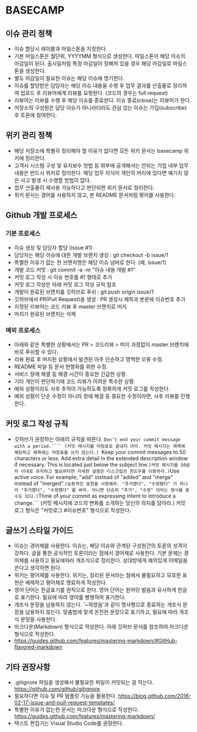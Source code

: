# BASECAMP
## 이슈 관리 정책
- 이슈 할당시 레이블과 마일스톤을 지정한다.
- 기본 마일스톤은 월단위, YYYYMM 형식으로 생성한다. 마일스톤이 해당 이슈의 마감일이 된다. 출시일처럼 특정 마감일이 정해져 있을 경우 해당 마감일로 마일스톤을 생성한다.
- 별도 마감일이 필요한 이슈는 해당 이슈에 명기한다.
- 이슈를 할당받은 담당자는 해당 이슈 내용을 수행 후 업무 결과를 산출물로 정리하여 업로드 후 리뷰어에게 리뷰를 요청한다. (코드의 경우는 full request)
- 리뷰어는 리뷰를 수행 후 해당 이슈를 종료한다. 이슈 종료(close)는 리뷰어가 한다.
- 저장소의 구성원은 담당 이슈가 아니라더라도 관심 있는 이슈는 가입(subscribe)후 토론에 참여한다.
## 위키 관리 정책
- 해당 저장소에 특별히 정리해야 할 이유가 없다면 모든 위키 문서는 basecamp 위키에 정리한다.
- 고객사 시스템 구성 및 유지보수 방법 등 외부에 공개해서는 안되는 기업 내부 업무 내용은 반드시 위키로 정리한다. 해당 업무 지식이 개인의 머리에 있다면 예기치 않은 사고 발생 시 수행할 방법이 없다.
- 업무 산출물이 재사용 가능하다고 판단되면 위키 문서로 정리한다.
- 위키 문서는 경어를 사용하지 않고, 본 README 문서처럼 평어를 사용한다.
## Github 개발 프로세스
### 기본 프로세스
- 이슈 생성 및 담당자 할당 (issue #1)
- 담당자는 해당 이슈에 대한 개발 브랜치 생성 : git checkout -b issue/1
- 특별한 이유가 없는 한 브랜치명은 해당 이슈 넘버로 한다. (예, issue/1)
- 개발 코드 커밋 : git commit -a -m "이슈 내용 개발 #1"
- 커밋 로그 작성 시 이슈 번호를 #1 형태로 추가
- 커밋 로그 작성은 아래 커밋 로그 작성 규칙 참조
- 개발이 완료된 브랜치를 깃허브로 푸쉬 : git push origin issue/1
- 깃허브에서 PR(Pull Request)을 생성 : PR 생성시 제목과 본문에 이슈번호 추가
- 지정된 리뷰어는 코드 리뷰 후 master 브랜치로 머지
- 머지가 완료된 브랜치는 삭제
### 예외 프로세스
- 아래와 같은 특별한 상황에서는 PR > 코드리뷰 > 머지 과정없이 master 브랜치에 바로 푸쉬할 수 있다.
- 리뷰 완료 후 머지된 상황에서 발견된 아주 단순하고 명백한 오류 수정.
- README 파일 등 문서 현행화를 위한 수정.
- 서비스 장애 해결 등 해결 시간이 중요한 긴급한 상황.
- 기타 개인이 판단하기에 코드 리뷰가 어려운 특수한 상황.
- 예외 상황이라도 사후 추적이 가능하도록 정확하게 커밋 로그를 작성한다.
- 예외 상황이 단순 수정이 아니라 장애 해결 등 중요한 수정이라면, 사후 리뷰를 진행한다.
## 커밋 로그 작성 규칙
- 깃허브가 권장하는 아래의 규칙을 따른다.
```Don’t end your commit message with a period.````
(커밋 메시지를 마침표로 끝내지 마라. 커밋 메시지는 제목에 해당하고 제목에는 마침표를 쓰지 않는다.)
```Keep your commit messages to 50 characters or less. Add extra detail in the extended description window if necessary. This is located just below the subject line.```
(커밋 메시지를 50글자 이내로 유지하고 필요하다면 자세한 설명은 디스크립션 윈도우를 이용하라.)
```Use active voice. For example, "add" instead of "added" and "merge" instead of "merged".```
(능동적인 표현을 사용해라. "추가됐다", "수정됐다" 가 아니라 "추가했다", "수정했다" 를 써라. 아니면 단순히 "추가", "수정" 이라는 명사를 쓸 수도 있다.)
```Think of your commit as expressing intent to introduce a change.```
(커밋 메시지에 코드의 변화를 소개하는 당신의 의지를 담아라.)
커밋 로그 형식은 "커밋로그 #이슈번호" 형식으로 작성한다.
## 글쓰기 스타일 가이드
- 이슈는 경어체를 사용한다. 이슈는, 해당 이슈와 관계된 구성원간의 토론의 성격이 강하다. 글을 통한 공식적인 토론이라는 점에서 경어체로 사용한다. 기본 문체는 경어체를 사용하고 필요에따라 개조식으로 정리한다. 상대방에게 예의있게 이메일을 쓴다고 생각하면 된다.
- 위키는 평어체를 사용한다. 위키는, 정리된 문서라는 점에서 불필요하고 모호한 표현은 배제하고 평어체로 명료하게 작성한다.
- 영어 단어는 한글표기를 원칙으로 한다. 영어 단어는 원어민 발음과 유사하게 한글로 표기한다. 필요에 따라 영어를 병행하여 표기한다.
- 개조식 문장을 남용하지 않는다. '~하였음'과 같이 명사형으로 종료하는 개조식 문장을 남용하지 않는다. 맞춤법에 맞게 온전한 문장으로 표기하고, 필요에 따라 개조식 문장을 사용한다.
- 마크다운(Markdown) 형식으로 작성한다. 아래 깃허브 문서를 참조하여 마크다운 형식으로 작성한다.
- https://guides.github.com/features/mastering-markdown/#GitHub-flavored-markdown
## 기타 권장사항
- .gitignore 파일을 생성해서 불필요한 파일이 커밋되는 걸 막는다. https://github.com/github/gitignore
- 필요하다면 이슈 및 PR 템플릿 기능을 활용한다. https://blog.github.com/2016-02-17-issue-and-pull-request-templates/
- 특별한 이유가 없는한 문서는 마크다운 형식으로 작성한다. https://guides.github.com/features/mastering-markdown/
- 텍스트 편집기는 Visual Studio Code를 권장한다.
